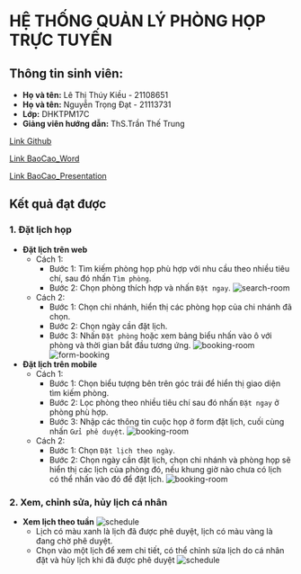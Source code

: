 # HỆ THỐNG QUẢN LÝ PHÒNG HỌP TRỰC TUYẾN

## Thông tin sinh viên:

- **Họ và tên:** Lê Thị Thúy Kiều - 21108651
- **Họ và tên:** Nguyễn Trọng Đạt - 21113731
- **Lớp:** DHKTPM17C
- **Giảng viên hướng dẫn:** ThS.Trần Thế Trung

[Link Github](https://github.com/Tika13lee/QuanLyDatPhongHop)

[Link BaoCao_Word](https://docs.google.com/document/d/162iy4xujjqYjC8UOUnPbA1qv_EoKPe5c/edit#heading=h.8a9n978rz0uj)

[Link BaoCao_Presentation](https://docs.google.com/presentation/d/1g7dE5DhcvNeUb61vpLIfcPS54WkQWtI3/edit?usp=drive_web&ouid=105061832341291376863&rtpof=true)

## Kết quả đạt được

### 1. Đặt lịch họp

- **Đặt lịch trên web**
    - Cách 1: 
      + Bước 1: Tìm kiếm phòng họp phù hợp với nhu cầu theo nhiều tiêu chí, sau đó nhấn `Tìm phòng`.
      + Bước 2: Chọn phòng thích hợp và nhấn `Đặt ngay`.
![search-room](https://res.cloudinary.com/drfbxuss6/image/upload/v1752908019/Screenshot_2025-05-12_115248_jltzot.png)
    - Cách 2:
      + Bước 1: Chọn chi nhánh, hiển thị các phòng họp của chi nhánh đã chọn.
      + Bước 2: Chọn ngày cần đặt lịch.
      + Bước 3: Nhấn `Đặt phòng` hoặc xem bảng biểu nhấn vào ô với phòng và thời gian bắt đầu tương ứng.
![booking-room](https://res.cloudinary.com/drfbxuss6/image/upload/v1752908302/Screenshot_2025-05-12_110446_l3pzdd.png)
![form-booking](https://res.cloudinary.com/drfbxuss6/image/upload/v1752908423/Screenshot_2025-05-12_121021_y5banh.png)
- **Đặt lịch trên mobile**
    - Cách 1:
      + Bước 1: Chọn biểu tượng bên trên góc trái để hiển thị giao diện tìm kiếm phòng.
      + Bước 2: Lọc phòng theo nhiều tiêu chí sau đó nhấn `Đặt ngay` ở phòng phù hợp.
      + Bước 3: Nhập các thông tin cuộc họp ở form đặt lịch, cuối cùng nhấn `Gửi phê duyệt`.
![booking-room](https://res.cloudinary.com/drfbxuss6/image/upload/v1752909091/Screenshot_2025-07-19_141109_ngk3de.png)
    - Cách 2:
      + Bước 1: Chọn `Đặt lịch theo ngày`.
      + Bước 2: Chọn ngày cần đặt lịch, chọn chi nhánh và phòng họp sẽ hiển thị các lịch của phòng đó, nếu khung giờ nào chưa có lịch có thể nhấn vào đó để đặt lịch.
![booking-room](https://res.cloudinary.com/drfbxuss6/image/upload/v1752909304/Screenshot_2025-07-19_141453_cegvbc.png)

### 2. Xem, chỉnh sửa, hủy lịch cá nhân

- **Xem lịch theo tuần**
![schedule](https://res.cloudinary.com/drfbxuss6/image/upload/v1752909754/Screenshot_2025-05-20_184505_hv2hv8.png)
    - Lịch có màu xanh là lịch đã được phê duyệt, lịch có màu vàng là đang chờ phê duyệt.
    - Chọn vào một lịch để xem chi tiết, có thể chỉnh sửa lịch do cá nhân đặt và hủy lịch khi đã được phê duyệt
![schedule](https://res.cloudinary.com/drfbxuss6/image/upload/v1752910624/Screenshot_2025-07-19_143605_rzvony.png)
